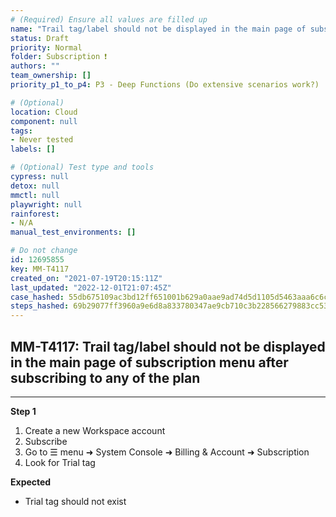 ```yaml
---
# (Required) Ensure all values are filled up
name: "Trail tag/label should not be displayed in the main page of subscription menu after subscribing to any of the plan"
status: Draft
priority: Normal
folder: Subscription ❗
authors: ""
team_ownership: []
priority_p1_to_p4: P3 - Deep Functions (Do extensive scenarios work?)

# (Optional)
location: Cloud
component: null
tags: 
- Never tested
labels: []

# (Optional) Test type and tools
cypress: null
detox: null
mmctl: null
playwright: null
rainforest: 
- N/A
manual_test_environments: []

# Do not change
id: 12695855
key: MM-T4117
created_on: "2021-07-19T20:15:11Z"
last_updated: "2022-12-01T21:07:45Z"
case_hashed: 55db675109ac3bd12ff651001b629a0aae9ad74d5d1105d5463aaa6c6cab32f69eb4985115444099c0548de545a031d3
steps_hashed: 69b29077ff3960a9e6d8a833780347ae9cb710c3b228566279883cc53c66e2f32a4f9f54eaabb2b13d6878b8a11e86e2
---
```


<!-- (Auto-generated) Based on frontmatter's "key" and "name" -->

## MM-T4117: Trail tag/label should not be displayed in the main page of subscription menu after subscribing to any of the plan

---

**Step 1**

1. Create a new Workspace account
2. Subscribe
3. Go to ☰ menu ➜ System Console ➜ Billing & Account ➜ Subscription
4. Look for Trial tag

**Expected**

- Trial tag should not exist
